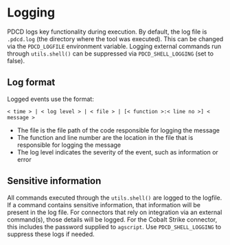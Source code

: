 # Logging

PDCD logs key functionality during execution. 
By default, the log file is `.pdcd.log` (the directory where the tool was executed).
This can be changed via the `PDCD_LOGFILE` environment variable.
Logging external commands run through `utils.shell()` can be suppressed via `PDCD_SHELL_LOGGING` (set to false).

## Log format

Logged events use the format: 

`< time > | < log level > | < file > | [< function >:< line no >] < message >`

- The file is the file path of the code responsible for logging the message
- The function and line number are the location in the file that is responsible for logging the message
- The log level indicates the severity of the event, such as information or error

## Sensitive information

All commands executed through the `utils.shell()` are logged to the logfile. If a command contains sensitive information, that information will be present in the log file. For connectors that rely on integration via an external command(s), those details will be logged. For the Cobalt Strike connector, this includes the password supplied to `agscript`. Use `PDCD_SHELL_LOGGING` to suppress these logs if needed.
